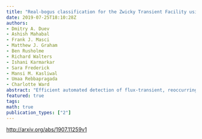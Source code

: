 ```yaml
---
title: "Real-bogus classification for the Zwicky Transient Facility using deep   learning"
date: 2019-07-25T18:10:28Z
authors:
- Dmitry A. Duev
- Ashish Mahabal
- Frank J. Masci
- Matthew J. Graham
- Ben Rusholme
- Richard Walters
- Ishani Karmarkar
- Sara Frederick
- Mansi M. Kasliwal
- Umaa Rebbapragada
- Charlotte Ward
abstract: "Efficient automated detection of flux-transient, reoccurring flux-variable, and moving objects is increasingly important for large-scale astronomical surveys. We present braai, a convolutional-neural-network, deep-learning real/bogus classifier designed to separate genuine astrophysical events and objects from false positive, or bogus, detections in the data of the Zwicky Transient Facility (ZTF), a new robotic time-domain survey currently in operation at the Palomar Observatory in California, USA. Braai demonstrates a state-of-the-art performance as quantified by its low false negative and false positive rates. We describe the open-source software tools used internally at Caltech to archive and access ZTF's alerts and light curves (Kowalski), and to label the data (Zwickyverse). We also report the initial results of the classifier deployment on the Edge Tensor Processing Units (TPUs) that show comparable performance in terms of accuracy, but in a much more (cost-) efficient manner, which has significant implications for current and future surveys."
featured: true
tags:
math: true
publication_types: ["2"]
---
```

http://arxiv.org/abs/1907.11259v1

